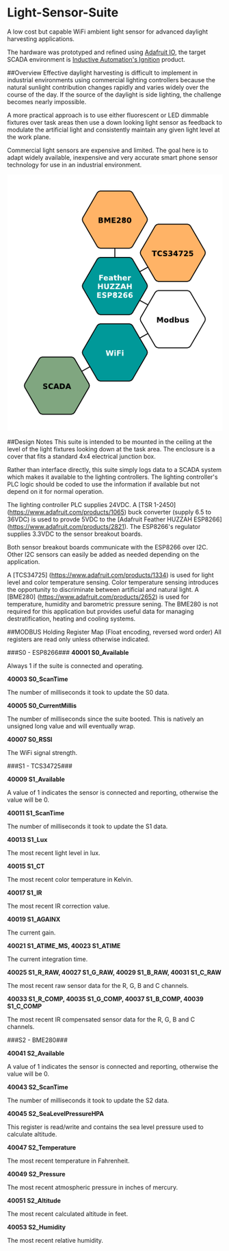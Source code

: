 # Light-Sensor-Suite
A low cost but capable WiFi ambient light sensor for advanced daylight harvesting applications.

The hardware was prototyped and refined using  [Adafruit IO](https://io.adafruit.com), the target SCADA environment is [Inductive Automation's Ignition](https://inductiveautomation.com/scada-software/) product.

##Overview
Effective daylight harvesting is difficult to implement in industrial environments using commercial lighting controllers because the natural sunlight contribution changes rapidly and varies widely over the course of the day. If the source of the daylight is side lighting, the challenge becomes nearly impossible.

A more practical approach is to use either fluorescent or LED dimmable fixtures over task areas then use a down looking light sensor as feedback to modulate the artificial light and consistently maintain any given light level at the work plane.

Commercial light sensors are expensive and limited. The goal here is to adapt widely available, inexpensive and very accurate smart phone sensor technology for use in an industrial environment.

![LSS Overview](/images/light-suite.png)

##Design Notes
This suite is intended to be mounted in the ceiling at the level of the light fixtures looking down at the task area. The enclosure is a cover that fits a standard 4x4 electrical junction box.

Rather than interface directly, this suite simply logs data to a SCADA system which makes it available to the lighting controllers. The lighting controller's PLC logic should be coded to use the information if available but not depend on it for normal operation. 

The lighting controller PLC supplies 24VDC. A [TSR 1-2450] (https://www.adafruit.com/products/1065) buck converter (supply 6.5 to 36VDC) is used to provde 5VDC to the [Adafruit Feather HUZZAH ESP8266] (https://www.adafruit.com/products/2821). The ESP8266's regulator supplies 3.3VDC to the sensor breakout boards.

Both sensor breakout boards communicate with the ESP8266 over I2C. Other I2C sensors can easily be added as needed depending on the application.

A [TCS34725] (https://www.adafruit.com/products/1334) is used for light level and color temperature sensing. Color temperature sensing introduces the opportunity to discriminate between artificial and natural light. A [BME280] (https://www.adafruit.com/products/2652) is used for temperature, humidity and barometric pressure sening. The BME280 is not required for this application but provides useful data for managing destratification, heating and cooling systems.

##MODBUS Holding Register Map (Float encoding, reversed word order)
All registers are read only unless otherwise indicated.

###S0 - ESP8266###
**40001 S0_Available**

Always 1 if the suite is connected and operating. 

**40003 S0_ScanTime**

The number of milliseconds it took to update the S0 data.

**40005 S0_CurrentMillis**

The number of milliseconds since the suite booted. This is natively an unsigned long value and will eventually wrap.

**40007 S0_RSSI**

The WiFi signal strength.

###S1 - TCS34725###

**40009 S1_Available**

A value of 1 indicates the sensor is connected and reporting, otherwise the value will be 0.

**40011 S1_ScanTime**

The number of milliseconds it took to update the S1 data.

**40013 S1_Lux**

The most recent light level in lux.

**40015 S1_CT**

The most recent color temperature in Kelvin.

**40017 S1_IR**

The most recent IR correction value.

**40019 S1_AGAINX**

The current gain.

**40021 S1_ATIME_MS, 40023 S1_ATIME**

The current integration time.

**40025 S1_R_RAW, 40027 S1_G_RAW, 40029 S1_B_RAW, 40031 S1_C_RAW**

The most recent raw sensor data for the R, G, B and C channels.

**40033 S1_R_COMP, 40035 S1_G_COMP, 40037 S1_B_COMP, 40039 S1_C_COMP**

The most recent IR compensated sensor data for the R, G, B and C channels.

###S2 - BME280###

**40041 S2_Available**

A value of 1 indicates the sensor is connected and reporting, otherwise the value will be 0.

**40043 S2_ScanTime**

The number of milliseconds it took to update the S2 data.

**40045 S2_SeaLevelPressureHPA**  

This register is read/write and contains the sea level pressure used to calculate altitude.

**40047 S2_Temperature**

The most recent temperature in Fahrenheit.

**40049 S2_Pressure**

The most recent atmospheric pressure in inches of mercury.

**40051 S2_Altitude**

The most recent calculated altitude in feet.

**40053 S2_Humidity**

The most recent relative humidity.
